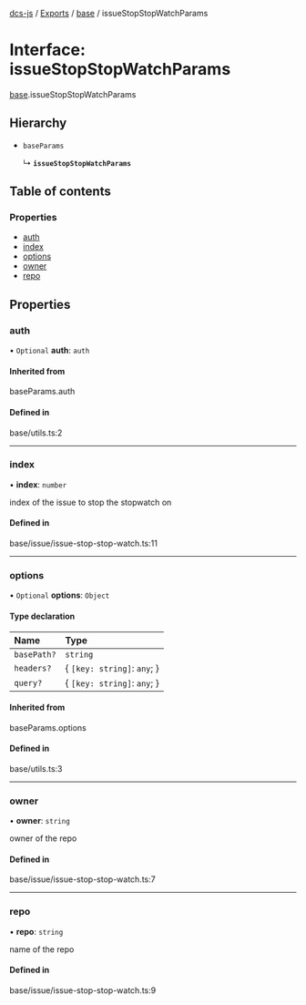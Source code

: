 [dcs-js](../README.md) / [Exports](../modules.md) / [base](../modules/base.md) / issueStopStopWatchParams

# Interface: issueStopStopWatchParams

[base](../modules/base.md).issueStopStopWatchParams

## Hierarchy

- `baseParams`

  ↳ **`issueStopStopWatchParams`**

## Table of contents

### Properties

- [auth](base.issueStopStopWatchParams.md#auth)
- [index](base.issueStopStopWatchParams.md#index)
- [options](base.issueStopStopWatchParams.md#options)
- [owner](base.issueStopStopWatchParams.md#owner)
- [repo](base.issueStopStopWatchParams.md#repo)

## Properties

### <a id="auth" name="auth"></a> auth

• `Optional` **auth**: `auth`

#### Inherited from

baseParams.auth

#### Defined in

base/utils.ts:2

___

### <a id="index" name="index"></a> index

• **index**: `number`

index of the issue to stop the stopwatch on

#### Defined in

base/issue/issue-stop-stop-watch.ts:11

___

### <a id="options" name="options"></a> options

• `Optional` **options**: `Object`

#### Type declaration

| Name | Type |
| :------ | :------ |
| `basePath?` | `string` |
| `headers?` | { `[key: string]`: `any`;  } |
| `query?` | { `[key: string]`: `any`;  } |

#### Inherited from

baseParams.options

#### Defined in

base/utils.ts:3

___

### <a id="owner" name="owner"></a> owner

• **owner**: `string`

owner of the repo

#### Defined in

base/issue/issue-stop-stop-watch.ts:7

___

### <a id="repo" name="repo"></a> repo

• **repo**: `string`

name of the repo

#### Defined in

base/issue/issue-stop-stop-watch.ts:9
